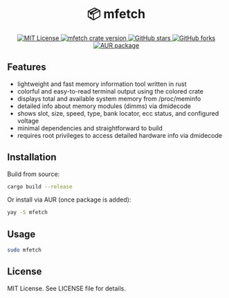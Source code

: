 <h1 align="center">📦 mfetch</h1>

<p align="center">
  <a href="https://github.com/xdearboy/mfetch/blob/master/LICENSE">
    <img src="https://img.shields.io/badge/license-MIT-blue.svg" alt="MIT License" />
  </a>
  <a href="https://crates.io/crates/mfetch">
    <img src="https://img.shields.io/crates/v/mfetch.svg" alt="mfetch crate version" />
  </a>
  <a href="https://github.com/xdearboy/mfetch/stargazers">
    <img src="https://img.shields.io/github/stars/xdearboy/mfetch.svg" alt="GitHub stars" />
  </a>
  <a href="https://github.com/xdearboy/mfetch/network">
    <img src="https://img.shields.io/github/forks/xdearboy/mfetch.svg" alt="GitHub forks" />
  </a>
  <a href="https://aur.archlinux.org/packages/mfetch">
    <img src="https://img.shields.io/badge/AUR-mfetch-green.svg" alt="AUR package" />
  </a>
</p>

## Features

- lightweight and fast memory information tool written in rust
- colorful and easy-to-read terminal output using the colored crate
- displays total and available system memory from /proc/meminfo
- detailed info about memory modules (dimms) via dmidecode
- shows slot, size, speed, type, bank locator, ecc status, and configured voltage
- minimal dependencies and straightforward to build
- requires root privileges to access detailed hardware info via dmidecode


## Installation

Build from source:

```bash
cargo build --release
```
Or install via AUR (once package is added):

```bash
yay -S mfetch
```

## Usage
```bash
sudo mfetch
```

## License
MIT License. See LICENSE file for details.
